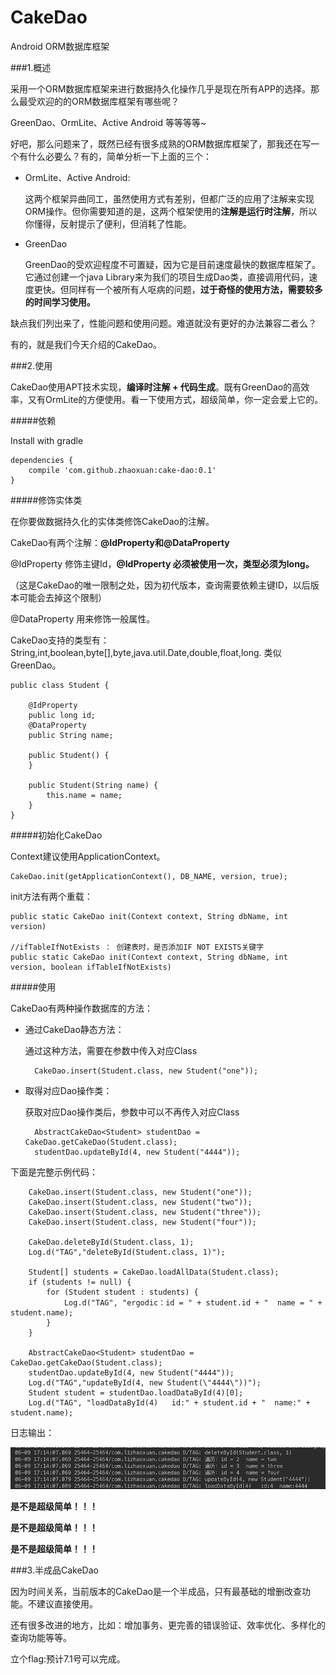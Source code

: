 # CakeDao
Android ORM数据库框架

###1.概述

采用一个ORM数据库框架来进行数据持久化操作几乎是现在所有APP的选择。那么最受欢迎的的ORM数据库框架有哪些呢？

GreenDao、OrmLite、Active Android 等等等等~

好吧，那么问题来了，既然已经有很多成熟的ORM数据库框架了，那我还在写一个有什么必要么？有的，简单分析一下上面的三个：

- OrmLite、Active Android:
	
	这两个框架异曲同工，虽然使用方式有差别，但都广泛的应用了注解来实现ORM操作。但你需要知道的是，这两个框架使用的**注解是运行时注解**，所以你懂得，反射提示了便利，但消耗了性能。
	
- GreenDao

	GreenDao的受欢迎程度不可置疑，因为它是目前速度最快的数据库框架了。它通过创建一个java Library来为我们的项目生成Dao类，直接调用代码，速度更快。但同样有一个被所有人呕病的问题，**过于奇怪的使用方法，需要较多的时间学习使用。**
	

缺点我们列出来了，性能问题和使用问题。难道就没有更好的办法兼容二者么？

有的，就是我们今天介绍的CakeDao。


###2.使用

CakeDao使用APT技术实现，**编译时注解 + 代码生成**。既有GreenDao的高效率，又有OrmLite的方便使用。看一下使用方式，超级简单，你一定会爱上它的。

#####依赖

Install with gradle

    dependencies {
        compile 'com.github.zhaoxuan:cake-dao:0.1'
    }


#####修饰实体类

在你要做数据持久化的实体类修饰CakeDao的注解。

CakeDao有两个注解：**@IdProperty和@DataProperty**

@IdProperty 修饰主键Id，**@IdProperty 必须被使用一次，类型必须为long。**

（这是CakeDao的唯一限制之处，因为初代版本，查询需要依赖主键ID，以后版本可能会去掉这个限制）
 
@DataProperty 用来修饰一般属性。

CakeDao支持的类型有：String,int,boolean,byte[],byte,java.util.Date,double,float,long.
类似GreenDao。


	public class Student {

    	@IdProperty
    	public long id;
    	@DataProperty
    	public String name;

    	public Student() {
    	}

    	public Student(String name) {
    	    this.name = name;
    	}
	}


#####初始化CakeDao

Context建议使用ApplicationContext。

	CakeDao.init(getApplicationContext(), DB_NAME, version, true);
	

init方法有两个重载：
	
	public static CakeDao init(Context context, String dbName, int version) 
	
	//ifTableIfNotExists ： 创建表时，是否添加IF NOT EXISTS关键字
	public static CakeDao init(Context context, String dbName, int version, boolean ifTableIfNotExists) 

	
	
	
#####使用

CakeDao有两种操作数据库的方法：

- 通过CakeDao静态方法：

	通过这种方法，需要在参数中传入对应Class

		CakeDao.insert(Student.class, new Student("one"));


- 取得对应Dao操作类：

	获取对应Dao操作类后，参数中可以不再传入对应Class


		AbstractCakeDao<Student> studentDao = CakeDao.getCakeDao(Student.class);
        studentDao.updateById(4, new Student("4444"));


下面是完整示例代码：


		CakeDao.insert(Student.class, new Student("one"));
        CakeDao.insert(Student.class, new Student("two"));
        CakeDao.insert(Student.class, new Student("three"));
        CakeDao.insert(Student.class, new Student("four"));

        CakeDao.deleteById(Student.class, 1);
        Log.d("TAG","deleteById(Student.class, 1)");

        Student[] students = CakeDao.loadAllData(Student.class);
        if (students != null) {
            for (Student student : students) {
                Log.d("TAG", "ergodic：id = " + student.id + "  name = " + student.name);
            }
        }

        AbstractCakeDao<Student> studentDao = CakeDao.getCakeDao(Student.class);
        studentDao.updateById(4, new Student("4444"));
        Log.d("TAG","updateById(4, new Student(\"4444\"))");
        Student student = studentDao.loadDataById(4)[0];
        Log.d("TAG", "loadDataById(4)   id:" + student.id + "  name:" + student.name);


日志输出：


![](./1.png)


**是不是超级简单！！！**

**是不是超级简单！！！**

**是不是超级简单！！！**


###3.半成品CakeDao

因为时间关系，当前版本的CakeDao是一个半成品，只有最基础的增删改查功能。不建议直接使用。

还有很多改进的地方，比如：增加事务、更完善的错误验证、效率优化、多样化的查询功能等等。

立个flag:预计7.1号可以完成。


